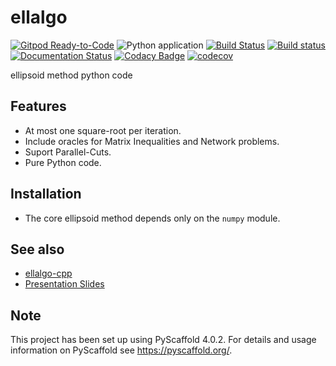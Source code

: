 # ellalgo

[![Gitpod Ready-to-Code](https://img.shields.io/badge/Gitpod-Ready--to--Code-blue?logo=gitpod)](https://gitpod.io/#https://github.com/luk036/ellalgo)
![Python application](https://github.com/luk036/ellalgo/workflows/Python%20application/badge.svg)
[![Build Status](https://travis-ci.org/luk036/ellalgo.svg?branch=master)](https://travis-ci.org/luk036/ellalgo)
[![Build status](https://ci.appveyor.com/api/projects/status/0v1cf05tcueny7d9?svg=true)](https://ci.appveyor.com/project/luk036/ellalgo)
[![Documentation Status](https://readthedocs.org/projects/ellalgo/badge/?version=latest)](https://ellalgo.readthedocs.io/en/latest/?badge=latest)
[![Codacy Badge](https://api.codacy.com/project/badge/Grade/a2f75bd3cc1e4c34be4741bdd61168ba)](https://app.codacy.com/app/luk036/ellalgo?utm_source=github.com&utm_medium=referral&utm_content=luk036/ellalgo&utm_campaign=badger)
[![codecov](https://codecov.io/gh/luk036/ellalgo/branch/master/graph/badge.svg)](https://codecov.io/gh/luk036/ellalgo)

ellipsoid method python code

## Features

-   At most one square-root per iteration.
-   Include oracles for Matrix Inequalities and Network problems.
-   Suport Parallel-Cuts.
-   Pure Python code.

## Installation

-   The core ellipsoid method depends only on the `numpy` module.

## See also

-   [ellalgo-cpp](https://github.com/luk036/ellalgo-cpp)
-   [Presentation Slides](https://luk036.github.io/cvx)


<!-- pyscaffold-notes -->

## Note

This project has been set up using PyScaffold 4.0.2. For details and usage
information on PyScaffold see https://pyscaffold.org/.
